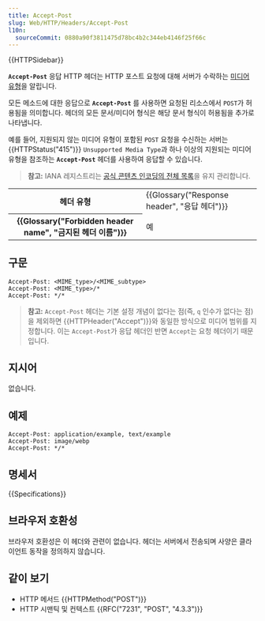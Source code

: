 ```yaml
---
title: Accept-Post
slug: Web/HTTP/Headers/Accept-Post
l10n:
  sourceCommit: 0880a90f3811475d78bc4b2c344eb4146f25f66c
---
```


{{HTTPSidebar}}

**`Accept-Post`** 응답 HTTP 헤더는 HTTP 포스트 요청에 대해 서버가 수락하는 [미디어 유형](/ko/docs/Web/HTTP/Basics_of_HTTP/MIME_types)을 알립니다.

모든 메소드에 대한 응답으로 **`Accept-Post`** 를 사용하면 요청된 리소스에서 `POST`가 허용됨을 의미합니다. 헤더의 모든 문서/미디어 형식은 해당 문서 형식이 허용됨을 추가로 나타냅니다.

예를 들어, 지원되지 않는 미디어 유형이 포함된 `POST` 요청을 수신하는 서버는 {{HTTPStatus("415")}} `Unsupported Media Type`과 하나 이상의 지원되는 미디어 유형을 참조하는 **`Accept-Post`** 헤더를 사용하여 응답할 수 있습니다.

> **참고:** IANA 레지스트리는 [공식 콘텐츠 인코딩의 전체 목록](https://www.iana.org/assignments/http-parameters/http-parameters.xml#http-parameters-1)을 유지 관리합니다.

<table class="properties">
  <tbody>
    <tr>
      <th scope="row">헤더 유형</th>
      <td>{{Glossary("Response header", "응답 헤더")}}</td>
    </tr>
    <tr>
      <th scope="row">{{Glossary("Forbidden header name", "금지된 헤더 이름")}}</th>
      <td>예</td>
    </tr>
  </tbody>
</table>

## 구문

```http
Accept-Post: <MIME_type>/<MIME_subtype>
Accept-Post: <MIME_type>/*
Accept-Post: */*
```

> **참고:** `Accept-Post` 헤더는 기본 설정 개념이 없다는 점(즉, `q` 인수가 없다는 점)을 제외하면 {{HTTPHeader("Accept")}}와 동일한 방식으로 미디어 범위를 지정합니다. 이는 `Accept-Post`가 응답 헤더인 반면 `Accept`는 요청 헤더이기 때문입니다.

## 지시어

없습니다.

## 예제

```http
Accept-Post: application/example, text/example
Accept-Post: image/webp
Accept-Post: */*
```

## 명세서

{{Specifications}}

## 브라우저 호환성

브라우저 호환성은 이 헤더와 관련이 없습니다. 헤더는 서버에서 전송되며 사양은 클라이언트 동작을 정의하지 않습니다.

## 같이 보기

- HTTP 메서드 {{HTTPMethod("POST")}}
- HTTP 시맨틱 및 컨텍스트 {{RFC("7231", "POST", "4.3.3")}}
